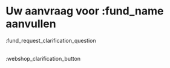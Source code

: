 # Uw aanvraag voor :fund_name aanvullen

:fund_request_clarification_question
&nbsp;  
&nbsp;

:webshop_clarification_button